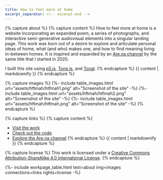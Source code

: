```yaml
---
title: How to feel more at home
excerpt_separator: <!-- excerpt-end -->
---
```

{% capture about %}
{% capture content %}
How to feel more at home is a website incorporating an expanded poem, a series of photographs, and interactive semi-generative audiovisual elements into a singular landing page. This work was born out of a desire to explore and articulate personal ideas of home, what (and who) makes one, and how to find meaning living in-between homes. It is inspired and expanded by an [Are.na channel](https://www.are.na/francesco-imola-2o2ng4qooxm/how-to-feel-more-at-home) by the same title that I started in 2020.

I built this site using [p5.js](https://p5js.org/), [Tone.js](https://tonejs.github.io/), and [Tonal](https://github.com/tonaljs/tonal).
{% endcapture %}
{{ content | markdownify }}
{% endcapture %}

{% capture images %}
{%- include table_images.html url="assets/hftmah/htfmah1.png" alt="Screenshot of the site" -%}
{%- include table_images.html url="assets/hftmah/htfmah2.png" alt="Screenshot of the site" -%}
{%- include table_images.html url="assets/hftmah/htfmah.png" alt="Screenshot of the site" -%}
{% endcapture %}

{% capture links %}
{% capture content %}
- [Visit the work](https://francescoimola.github.io/htfmat/)
- [Check out the code](https://github.com/francescoimola/htfmat)
- [Explore the Are.na channel](https://www.are.na/francesco-imola-2o2ng4qooxm/how-to-feel-more-at-home)
{% endcapture %}
{{ content | markdownify }}
{% endcapture %}

{% capture license %}
This work is licensed under a <a rel="license" href="http://creativecommons.org/licenses/by-sa/4.0/" target="_blank" rel="noopener" rel="noreferrer">Creative Commons Attribution-ShareAlike 4.0 International License</a>.
{% endcapture %}


{%- include workpage_table.html text=about
img=images connections=links rights=license -%}